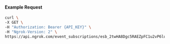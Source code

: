 <!-- Code generated for API Clients. DO NOT EDIT. -->

#### Example Request

```bash
curl \
-X GET \
-H "Authorization: Bearer {API_KEY}" \
-H "Ngrok-Version: 2" \
https://api.ngrok.com/event_subscriptions/esb_2twHA8Dgc5RAEZpFC1u2vP6lu9H/sources/ip_policy_updated.v0
```
